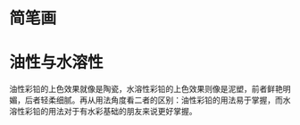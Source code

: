 # 简笔画

# 油性与水溶性
油性彩铅的上色效果就像是陶瓷，水溶性彩铅的上色效果则像是泥塑，前者鲜艳明媚，后者轻柔细腻。再从用法角度看二者的区别：油性彩铅的用法易于掌握，而水溶性彩铅的用法对于有水彩基础的朋友来说更好掌握。